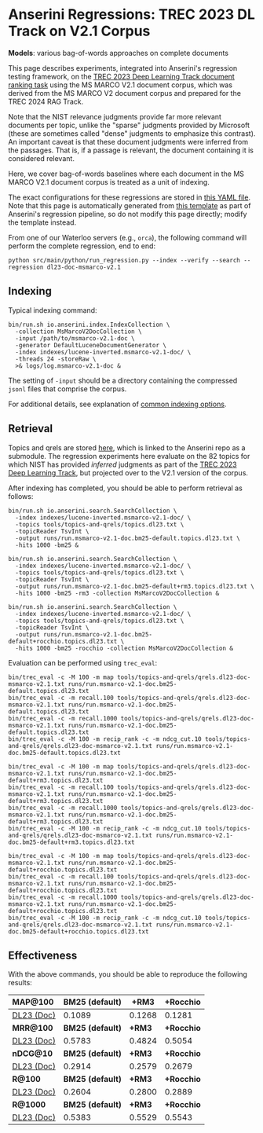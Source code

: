 # Anserini Regressions: TREC 2023 DL Track on V2.1 Corpus

**Models**: various bag-of-words approaches on complete documents

This page describes experiments, integrated into Anserini's regression testing framework, on the [TREC 2023 Deep Learning Track document ranking task](https://trec.nist.gov/data/deep2023.html) using the MS MARCO V2.1 document corpus, which was derived from the MS MARCO V2 document corpus and prepared for the TREC 2024 RAG Track.

Note that the NIST relevance judgments provide far more relevant documents per topic, unlike the "sparse" judgments provided by Microsoft (these are sometimes called "dense" judgments to emphasize this contrast).
An important caveat is that these document judgments were inferred from the passages.
That is, if a passage is relevant, the document containing it is considered relevant.

Here, we cover bag-of-words baselines where each document in the MS MARCO V2.1 document corpus is treated as a unit of indexing.

The exact configurations for these regressions are stored in [this YAML file](../../src/main/resources/regression/dl23-doc-msmarco-v2.1.yaml).
Note that this page is automatically generated from [this template](../../src/main/resources/docgen/templates/dl23-doc-msmarco-v2.1.template) as part of Anserini's regression pipeline, so do not modify this page directly; modify the template instead.

From one of our Waterloo servers (e.g., `orca`), the following command will perform the complete regression, end to end:

```
python src/main/python/run_regression.py --index --verify --search --regression dl23-doc-msmarco-v2.1
```

## Indexing

Typical indexing command:

```
bin/run.sh io.anserini.index.IndexCollection \
  -collection MsMarcoV2DocCollection \
  -input /path/to/msmarco-v2.1-doc \
  -generator DefaultLuceneDocumentGenerator \
  -index indexes/lucene-inverted.msmarco-v2.1-doc/ \
  -threads 24 -storeRaw \
  >& logs/log.msmarco-v2.1-doc &
```

The setting of `-input` should be a directory containing the compressed `jsonl` files that comprise the corpus.

For additional details, see explanation of [common indexing options](../../docs/common-indexing-options.md).

## Retrieval

Topics and qrels are stored [here](https://github.com/castorini/anserini-tools/tree/master/topics-and-qrels), which is linked to the Anserini repo as a submodule.
The regression experiments here evaluate on the 82 topics for which NIST has provided _inferred_ judgments as part of the [TREC 2023 Deep Learning Track](https://trec.nist.gov/data/deep2023.html), but projected over to the V2.1 version of the corpus.

After indexing has completed, you should be able to perform retrieval as follows:

```
bin/run.sh io.anserini.search.SearchCollection \
  -index indexes/lucene-inverted.msmarco-v2.1-doc/ \
  -topics tools/topics-and-qrels/topics.dl23.txt \
  -topicReader TsvInt \
  -output runs/run.msmarco-v2.1-doc.bm25-default.topics.dl23.txt \
  -hits 1000 -bm25 &

bin/run.sh io.anserini.search.SearchCollection \
  -index indexes/lucene-inverted.msmarco-v2.1-doc/ \
  -topics tools/topics-and-qrels/topics.dl23.txt \
  -topicReader TsvInt \
  -output runs/run.msmarco-v2.1-doc.bm25-default+rm3.topics.dl23.txt \
  -hits 1000 -bm25 -rm3 -collection MsMarcoV2DocCollection &

bin/run.sh io.anserini.search.SearchCollection \
  -index indexes/lucene-inverted.msmarco-v2.1-doc/ \
  -topics tools/topics-and-qrels/topics.dl23.txt \
  -topicReader TsvInt \
  -output runs/run.msmarco-v2.1-doc.bm25-default+rocchio.topics.dl23.txt \
  -hits 1000 -bm25 -rocchio -collection MsMarcoV2DocCollection &
```

Evaluation can be performed using `trec_eval`:

```
bin/trec_eval -c -M 100 -m map tools/topics-and-qrels/qrels.dl23-doc-msmarco-v2.1.txt runs/run.msmarco-v2.1-doc.bm25-default.topics.dl23.txt
bin/trec_eval -c -m recall.100 tools/topics-and-qrels/qrels.dl23-doc-msmarco-v2.1.txt runs/run.msmarco-v2.1-doc.bm25-default.topics.dl23.txt
bin/trec_eval -c -m recall.1000 tools/topics-and-qrels/qrels.dl23-doc-msmarco-v2.1.txt runs/run.msmarco-v2.1-doc.bm25-default.topics.dl23.txt
bin/trec_eval -c -M 100 -m recip_rank -c -m ndcg_cut.10 tools/topics-and-qrels/qrels.dl23-doc-msmarco-v2.1.txt runs/run.msmarco-v2.1-doc.bm25-default.topics.dl23.txt

bin/trec_eval -c -M 100 -m map tools/topics-and-qrels/qrels.dl23-doc-msmarco-v2.1.txt runs/run.msmarco-v2.1-doc.bm25-default+rm3.topics.dl23.txt
bin/trec_eval -c -m recall.100 tools/topics-and-qrels/qrels.dl23-doc-msmarco-v2.1.txt runs/run.msmarco-v2.1-doc.bm25-default+rm3.topics.dl23.txt
bin/trec_eval -c -m recall.1000 tools/topics-and-qrels/qrels.dl23-doc-msmarco-v2.1.txt runs/run.msmarco-v2.1-doc.bm25-default+rm3.topics.dl23.txt
bin/trec_eval -c -M 100 -m recip_rank -c -m ndcg_cut.10 tools/topics-and-qrels/qrels.dl23-doc-msmarco-v2.1.txt runs/run.msmarco-v2.1-doc.bm25-default+rm3.topics.dl23.txt

bin/trec_eval -c -M 100 -m map tools/topics-and-qrels/qrels.dl23-doc-msmarco-v2.1.txt runs/run.msmarco-v2.1-doc.bm25-default+rocchio.topics.dl23.txt
bin/trec_eval -c -m recall.100 tools/topics-and-qrels/qrels.dl23-doc-msmarco-v2.1.txt runs/run.msmarco-v2.1-doc.bm25-default+rocchio.topics.dl23.txt
bin/trec_eval -c -m recall.1000 tools/topics-and-qrels/qrels.dl23-doc-msmarco-v2.1.txt runs/run.msmarco-v2.1-doc.bm25-default+rocchio.topics.dl23.txt
bin/trec_eval -c -M 100 -m recip_rank -c -m ndcg_cut.10 tools/topics-and-qrels/qrels.dl23-doc-msmarco-v2.1.txt runs/run.msmarco-v2.1-doc.bm25-default+rocchio.topics.dl23.txt
```

## Effectiveness

With the above commands, you should be able to reproduce the following results:

| **MAP@100**                                                                                                  | **BM25 (default)**| **+RM3**  | **+Rocchio**|
|:-------------------------------------------------------------------------------------------------------------|-----------|-----------|-----------|
| [DL23 (Doc)](https://microsoft.github.io/msmarco/TREC-Deep-Learning)                                         | 0.1089    | 0.1268    | 0.1281    |
| **MRR@100**                                                                                                  | **BM25 (default)**| **+RM3**  | **+Rocchio**|
| [DL23 (Doc)](https://microsoft.github.io/msmarco/TREC-Deep-Learning)                                         | 0.5783    | 0.4824    | 0.5054    |
| **nDCG@10**                                                                                                  | **BM25 (default)**| **+RM3**  | **+Rocchio**|
| [DL23 (Doc)](https://microsoft.github.io/msmarco/TREC-Deep-Learning)                                         | 0.2914    | 0.2579    | 0.2679    |
| **R@100**                                                                                                    | **BM25 (default)**| **+RM3**  | **+Rocchio**|
| [DL23 (Doc)](https://microsoft.github.io/msmarco/TREC-Deep-Learning)                                         | 0.2604    | 0.2800    | 0.2889    |
| **R@1000**                                                                                                   | **BM25 (default)**| **+RM3**  | **+Rocchio**|
| [DL23 (Doc)](https://microsoft.github.io/msmarco/TREC-Deep-Learning)                                         | 0.5383    | 0.5529    | 0.5543    |
